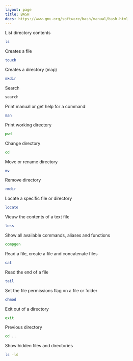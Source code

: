 ```yaml
---
layout: page
title: BASH
docs: https://www.gnu.org/software/bash/manual/bash.html
---
```

List directory contents
```bash
ls
```
Creates a file
```bash
touch 
```
Creates a directory (map)
```bash
mkdir
```
Search
```bash
search
```
Print manual or get help for a command
```bash
man
```
Print working directory
```bash
pwd
```
Change directory
```bash
cd
```
Move or rename directory
```bash
mv
```
Remove directory
```bash
rmdir
```
Locate a specific file or directory
```bash
locate
```
Vieuw the contents of a text file
```bash
less
```
Show all available commands, aliases and functions
```bash
compgen
```
Read a file, create a file and concatenate files
```bash
cat
```
Read the end of a file
```bash
tail
```
Set the file permissions flag on a file or folder
```bash
chmod
```
Exit out of a directory
```bash
exit
```
Previous directory
```bash
cd ..
```
Show hidden files and directories
``` bash
ls -ld
```
